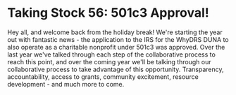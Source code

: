 # Taking Stock 56: 501c3 Approval!

Hey all, and welcome back from the holiday break! We're starting the year out with fantastic news - the application to the IRS for the WhyDRS DUNA to also operate as a charitable nonprofit under 501c3 was approved. Over the last year we've talked through each step of the collaborative process to reach this point, and over the coming year we'll be talking through our collaborative process to take advantage of this opportunity. Transparency, accountability, access to grants, community excitement, resource development - and much more to come. 
